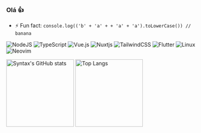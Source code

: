 ### Olá 👍

- ⚡ Fun fact: ``console.log(('b' + 'a' + + 'a' + 'a').toLowerCase()) // banana``

![NodeJS](https://img.shields.io/badge/node.js-6DA55F?style=for-the-badge&logo=node.js&logoColor=white)
![TypeScript](https://img.shields.io/badge/typescript-%23007ACC.svg?style=for-the-badge&logo=typescript&logoColor=white)
![Vue.js](https://img.shields.io/badge/vuejs-%2335495e.svg?style=for-the-badge&logo=vuedotjs&logoColor=%234FC08D)
![Nuxtjs](https://img.shields.io/badge/Nuxt-002E3B?style=for-the-badge&logo=nuxtdotjs&logoColor=#00DC82)
![TailwindCSS](https://img.shields.io/badge/tailwindcss-%2338B2AC.svg?style=for-the-badge&logo=tailwind-css&logoColor=white)
![Flutter](https://img.shields.io/badge/Flutter-%2302569B.svg?style=for-the-badge&logo=Flutter&logoColor=white)
![Linux](https://img.shields.io/badge/Linux-FCC624?style=for-the-badge&logo=linux&logoColor=black)
![Neovim](https://img.shields.io/badge/NeoVim-%2357A143.svg?&style=for-the-badge&logo=neovim&logoColor=white)

<div>
  <img height="180em" src="https://github-readme-stats.vercel.app/api?username=Syntax73&show_icons=true&theme=synthwave&count_private=true" alt="Syntax's GitHub stats">
  <img height="180em" src="https://github-readme-stats.vercel.app/api/top-langs/?username=Syntax73&layout=compact&theme=synthwave&count_private=true" alt="Top Langs">
</div>
